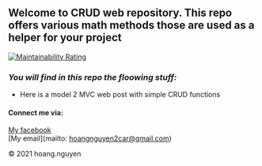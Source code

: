 ## Welcome to CRUD web repository. This repo offers various math methods those are used as a helper for your project

[![Maintainability Rating](https://sonarcloud.io/api/project_badges/measure?project=hoangnguyen-w_demo&metric=sqale_rating)](https://sonarcloud.io/dashboard?id=hoangnguyen-w_demo)

### *_You will find in this repo the floowing stuff:_*
* Here is a model 2 MVC web post with simple CRUD functions

#### Connect me via:
[My facebook](http://facebook.com/anhanhok992000)  
[My email](mailto: hoangnguyen2car@gmail.com)

© 2021 hoang.nguyen


